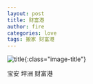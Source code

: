 ```yaml
---
layout: post
title: 财富港
author: fire
categories: love 
tags: 搬家 财富港
---
```


![title](//image.sideproject.cn/titles/title_020.jpg){:class="image-title"}

宝安  坪洲 财富港